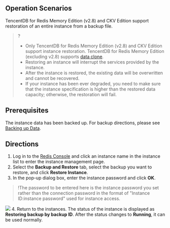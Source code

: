 ## Operation Scenarios
TencentDB for Redis Memory Edition (v2.8) and CKV Edition support restoration of an entire instance from a backup file.
	
>?
>- Only TencentDB for Redis Memory Edition (v2.8) and CKV Edition support instance restoration. TencentDB for Redis Memory Edition (excluding v2.8) supports [data clone](https://intl.cloud.tencent.com/document/product/239/31897).
>- Restoring an instance will interrupt the services provided by the instance.
>- After the instance is restored, the existing data will be overwritten and cannot be recovered.
>- If your instance has been ever degraded, you need to make sure that the instance specification is higher than the restored data capacity; otherwise, the restoration will fail.

## Prerequisites
The instance data has been backed up. For backup directions, please see [Backing up Data](https://intl.cloud.tencent.com/document/product/239/7071).

## Directions
1. Log in to the [Redis Console](https://console.cloud.tencent.com/redis) and click an instance name in the instance list to enter the instance management page.
2. Select the **Backup and Restore** tab, select the backup you want to restore, and click **Restore Instance**.
3. In the pop-up dialog box, enter the instance password and click **OK**.
>!The password to be entered here is the instance password you set rather than the connection password in the format of "Instance ID:instance password" used for instance access.
>
![](https://main.qcloudimg.com/raw/39c7bd94a48fe3fdbe60ee4a8c96a155.png)
4. Return to the instances. The status of the instance is displayed as **Restoring backup by backup ID**. After the status changes to **Running**, it can be used normally.

